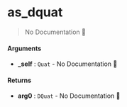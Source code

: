 # as\_dquat

> No Documentation 🚧

#### Arguments

- **\_self** : `Quat` \- No Documentation 🚧

#### Returns

- **arg0** : `DQuat` \- No Documentation 🚧